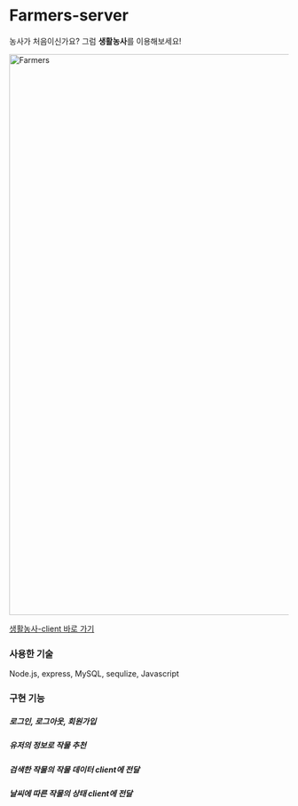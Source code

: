 # Farmers-server
농사가 처음이신가요? 그럼 **생활농사**를 이용해보세요!

<img width="1011" alt="Farmers" src="https://user-images.githubusercontent.com/48947537/70606649-49cedd80-1c40-11ea-9dd6-72f50d32b3df.png">

[생활농사-client 바로 가기](https://github.com/codestates/Farmers-client)

### 사용한 기술 
 Node.js, express, MySQL, sequlize, Javascript

### 구현 기능

##### 로그인, 로그아웃, 회원가입
##### 유저의 정보로 작물 추천
##### 검색한 작물의 작물 데이터 client에 전달
##### 날씨에 따른 작물의 상태 client에 전달
